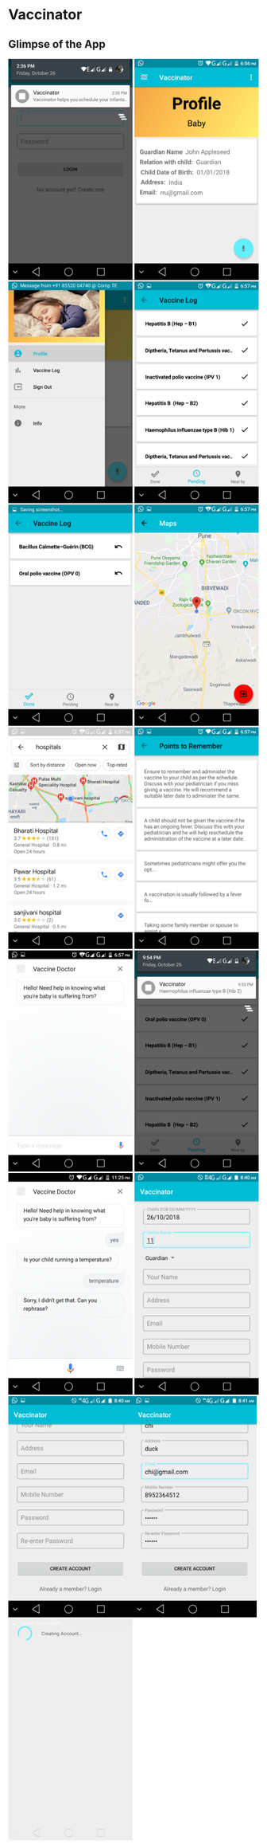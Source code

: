 # Vaccinator

## Glimpse of the App

<!-- ![Screenshot_2018-10-26-14-36-05](https://user-images.githubusercontent.com/30872426/103481706-be079080-4e02-11eb-873d-6f8056fe1d80.png)
![Screenshot_2018-10-26-18-56-49](https://user-images.githubusercontent.com/30872426/103481707-c1028100-4e02-11eb-9164-aafff2974eb3.png)
![Screenshot_2018-10-26-18-56-54](https://user-images.githubusercontent.com/30872426/103481709-c233ae00-4e02-11eb-8432-a3556133e1d3.png)
![Screenshot_2018-10-26-18-57-06](https://user-images.githubusercontent.com/30872426/103481710-c3fd7180-4e02-11eb-8fb2-5ecb1fd584de.png)
![Screenshot_2018-10-26-18-57-11](https://user-images.githubusercontent.com/30872426/103481711-c52e9e80-4e02-11eb-99c9-558d83a892b8.png)
![Screenshot_2018-10-26-18-57-17](https://user-images.githubusercontent.com/30872426/103481712-c5c73500-4e02-11eb-9a40-5546048d9f08.png)
![Screenshot_2018-10-26-18-57-28](https://user-images.githubusercontent.com/30872426/103481716-c6f86200-4e02-11eb-92ac-358360760b90.png)
![Screenshot_2018-10-26-18-57-41](https://user-images.githubusercontent.com/30872426/103481718-c8298f00-4e02-11eb-8416-5ec580821164.png)
![Screenshot_2018-10-26-18-57-51](https://user-images.githubusercontent.com/30872426/103481720-c8c22580-4e02-11eb-8177-074d5cef7bdb.png)
![Screenshot_2018-10-26-21-54-02](https://user-images.githubusercontent.com/30872426/103481721-c95abc00-4e02-11eb-8c72-a39a546ff6a3.png)
![Screenshot_2018-10-26-23-25-20](https://user-images.githubusercontent.com/30872426/103481723-c9f35280-4e02-11eb-8a40-0fdbc07279ca.png)
![Screenshot_2018-10-27-08-40-23](https://user-images.githubusercontent.com/30872426/103481724-ca8be900-4e02-11eb-8ba6-72238b282cbb.png)
![Screenshot_2018-10-27-08-40-32](https://user-images.githubusercontent.com/30872426/103481726-cb247f80-4e02-11eb-88fb-5a184d230860.png)
![Screenshot_2018-10-27-08-41-37](https://user-images.githubusercontent.com/30872426/103481728-cbbd1600-4e02-11eb-9a5b-31a828cfa198.png)
![Screenshot_2018-10-27-08-41-42](https://user-images.githubusercontent.com/30872426/103481729-cc55ac80-4e02-11eb-97c8-d3701366e7d8.png) -->

<img src="docs/ss1.png" width="250"> <img src="docs/ss2.png" width="250"> <img src="docs/ss3.png" width="250">
<img src="docs/ss4.png" width="250"> <img src="docs/ss5.png" width="250"> <img src="docs/ss6.png" width="250">
<img src="docs/ss7.png" width="250"> <img src="docs/ss8.png" width="250"> <img src="docs/ss9.png" width="250">
<img src="docs/ss10.png" width="250"> <img src="docs/ss11.png" width="250"> <img src="docs/ss12.png" width="250">
<img src="docs/ss13.png" width="250"><img src="docs/ss14.png" width="250"> <img src="docs/ss15.png" width="250">